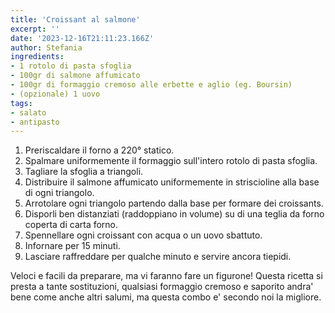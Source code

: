 ```yaml
---
title: 'Croissant al salmone'
excerpt: ''
date: '2023-12-16T21:11:23.166Z'
author: Stefania
ingredients:
- 1 rotolo di pasta sfoglia
- 100gr di salmone affumicato
- 100gr di formaggio cremoso alle erbette e aglio (eg. Boursin)
- (opzionale) 1 uovo
tags:
- salato
- antipasto
---
```


1. Preriscaldare il forno a 220° statico.
2. Spalmare uniformemente il formaggio sull'intero rotolo di pasta sfoglia.
3. Tagliare la sfoglia a triangoli.
4. Distribuire il salmone affumicato uniformemente in striscioline alla base di ogni triangolo.
5. Arrotolare ogni triangolo partendo dalla base per formare dei croissants.
6. Disporli ben distanziati (raddoppiano in volume) su di una teglia da forno coperta di carta forno.
7. Spennellare ogni croissant con acqua o un uovo sbattuto.
8. Infornare per 15 minuti.
9. Lasciare raffreddare per qualche minuto e servire ancora tiepidi.

Veloci e facili da preparare, ma vi faranno fare un figurone!
Questa ricetta si presta a tante sostituzioni, qualsiasi formaggio cremoso e saporito andra' bene come anche altri salumi, ma questa combo e' secondo noi la migliore.